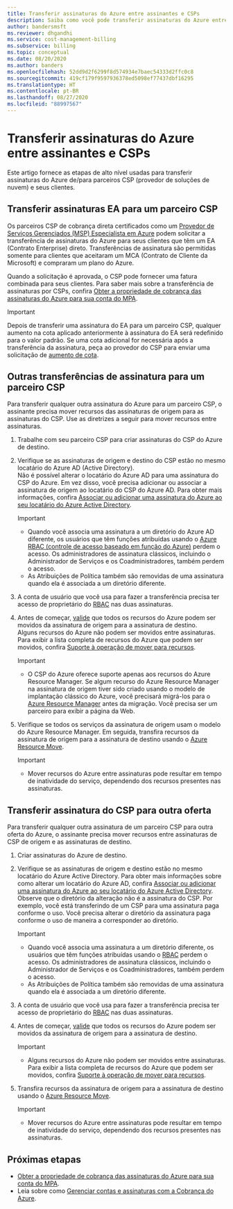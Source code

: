 ```yaml
---
title: Transferir assinaturas do Azure entre assinantes e CSPs
description: Saiba como você pode transferir assinaturas do Azure entre assinantes e CSPs.
author: bandersmsft
ms.reviewer: dhgandhi
ms.service: cost-management-billing
ms.subservice: billing
ms.topic: conceptual
ms.date: 08/20/2020
ms.author: banders
ms.openlocfilehash: 52dd9d2f6299f8d574934e7baec54333d2ffc0c8
ms.sourcegitcommit: 419cf179f9597936378ed5098ef77437dbf16295
ms.translationtype: HT
ms.contentlocale: pt-BR
ms.lasthandoff: 08/27/2020
ms.locfileid: "88997567"
---
```

# <a name="transfer-azure-subscriptions-between-subscribers-and-csps"></a>Transferir assinaturas do Azure entre assinantes e CSPs

Este artigo fornece as etapas de alto nível usadas para transferir assinaturas do Azure de/para parceiros CSP (provedor de soluções de nuvem) e seus clientes.

## <a name="transfer-ea-subscriptions-to-a-csp-partner"></a>Transferir assinaturas EA para um parceiro CSP

Os parceiros CSP de cobrança direta certificados como um [Provedor de Serviços Gerenciados (MSP) Especialista em Azure](https://partner.microsoft.com/membership/azure-expert-msp) podem solicitar a transferência de assinaturas do Azure para seus clientes que têm um EA (Contrato Enterprise) direto. Transferências de assinatura são permitidas somente para clientes que aceitaram um MCA (Contrato de Cliente da Microsoft) e compraram um plano do Azure.

Quando a solicitação é aprovada, o CSP pode fornecer uma fatura combinada para seus clientes. Para saber mais sobre a transferência de assinaturas por CSPs, confira [Obter a propriedade de cobrança das assinaturas do Azure para sua conta do MPA](mpa-request-ownership.md).

>[!IMPORTANT]
> Depois de transferir uma assinatura do EA para um parceiro CSP, qualquer aumento na cota aplicado anteriormente à assinatura do EA será redefinido para o valor padrão. Se uma cota adicional for necessária após a transferência da assinatura, peça ao provedor do CSP para enviar uma solicitação de [aumento de cota](https://docs.microsoft.com/azure/azure-portal/supportability/regional-quota-requests). 

## <a name="other-subscription-transfers-to-a-csp-partner"></a>Outras transferências de assinatura para um parceiro CSP

Para transferir qualquer outra assinatura do Azure para um parceiro CSP, o assinante precisa mover recursos das assinaturas de origem para as assinaturas do CSP. Use as diretrizes a seguir para mover recursos entre assinaturas.

1. Trabalhe com seu parceiro CSP para criar assinaturas do CSP do Azure de destino.
1. Verifique se as assinaturas de origem e destino do CSP estão no mesmo locatário do Azure AD (Active Directory).  
    Não é possível alterar o locatário do Azure AD para uma assinatura do CSP do Azure. Em vez disso, você precisa adicionar ou associar a assinatura de origem ao locatário do CSP do Azure AD. Para obter mais informações, confira [Associar ou adicionar uma assinatura do Azure ao seu locatário do Azure Active Directory](../../active-directory/fundamentals/active-directory-how-subscriptions-associated-directory.md).
    > [!IMPORTANT]
    > - Quando você associa uma assinatura a um diretório do Azure AD diferente, os usuários que têm funções atribuídas usando o [Azure RBAC (controle de acesso baseado em função do Azure)](../../role-based-access-control/role-assignments-portal.md) perdem o acesso. Os administradores de assinatura clássicos, incluindo o Administrador de Serviços e os Coadministradores, também perdem o acesso.
    > - As Atribuições de Política também são removidas de uma assinatura quando ela é associada a um diretório diferente.
1. A conta de usuário que você usa para fazer a transferência precisa ter acesso de proprietário do [RBAC](add-change-subscription-administrator.md) nas duas assinaturas.
1. Antes de começar, [valide](/rest/api/resources/resources/validatemoveresources) que todos os recursos do Azure podem ser movidos da assinatura de origem para a assinatura de destino.  
    Alguns recursos do Azure não podem ser movidos entre assinaturas. Para exibir a lista completa de recursos do Azure que podem ser movidos, confira [Suporte à operação de mover para recursos](../../azure-resource-manager/management/move-support-resources.md).
    > [!IMPORTANT]
    >  - O CSP do Azure oferece suporte apenas aos recursos do Azure Resource Manager. Se algum recurso do Azure Resource Manager na assinatura de origem tiver sido criado usando o modelo de implantação clássico do Azure, você precisará migrá-los para o [Azure Resource Manager](https://docs.microsoft.com/azure/cloud-solution-provider/migration/ea-payg-to-azure-csp/ea-open-direct-asm-to-arm) antes da migração. Você precisa ser um parceiro para exibir a página da Web.

1. Verifique se todos os serviços da assinatura de origem usam o modelo do Azure Resource Manager. Em seguida, transfira recursos da assinatura de origem para a assinatura de destino usando o [Azure Resource Move](../../azure-resource-manager/management/move-resource-group-and-subscription.md).
    > [!IMPORTANT]
    >  - Mover recursos do Azure entre assinaturas pode resultar em tempo de inatividade do serviço, dependendo dos recursos presentes nas assinaturas.

## <a name="transfer-csp-subscription-to-other-offer"></a>Transferir assinatura do CSP para outra oferta

Para transferir qualquer outra assinatura de um parceiro CSP para outra oferta do Azure, o assinante precisa mover recursos entre assinaturas de CSP de origem e as assinaturas de destino.

1. Criar assinaturas do Azure de destino.
1. Verifique se as assinaturas de origem e destino estão no mesmo locatário do Azure Active Directory. Para obter mais informações sobre como alterar um locatário do Azure AD, confira [Associar ou adicionar uma assinatura do Azure ao seu locatário do Azure Active Directory](../../active-directory/fundamentals/active-directory-how-subscriptions-associated-directory.md).
    Observe que o diretório da alteração não é a assinatura do CSP. Por exemplo, você está transferindo de um CSP para uma assinatura paga conforme o uso. Você precisa alterar o diretório da assinatura paga conforme o uso de maneira a corresponder ao diretório.

    > [!IMPORTANT]
    >  - Quando você associa uma assinatura a um diretório diferente, os usuários que têm funções atribuídas usando o [RBAC](../../role-based-access-control/role-assignments-portal.md) perdem o acesso. Os administradores de assinatura clássicos, incluindo o Administrador de Serviços e os Coadministradores, também perdem o acesso.
    >  - As Atribuições de Política também são removidas de uma assinatura quando ela é associada a um diretório diferente.

1. A conta de usuário que você usa para fazer a transferência precisa ter acesso de proprietário do [RBAC](add-change-subscription-administrator.md) nas duas assinaturas.
1. Antes de começar, [valide](/rest/api/resources/resources/validatemoveresources) que todos os recursos do Azure podem ser movidos da assinatura de origem para a assinatura de destino.
    > [!IMPORTANT]
    >  - Alguns recursos do Azure não podem ser movidos entre assinaturas. Para exibir a lista completa de recursos do Azure que podem ser movidos, confira [Suporte à operação de mover para recursos](../../azure-resource-manager/management/move-support-resources.md).

1. Transfira recursos da assinatura de origem para a assinatura de destino usando o [Azure Resource Move](../../azure-resource-manager/management/move-resource-group-and-subscription.md).
    > [!IMPORTANT]
    >  - Mover recursos do Azure entre assinaturas pode resultar em tempo de inatividade do serviço, dependendo dos recursos presentes nas assinaturas.

## <a name="next-steps"></a>Próximas etapas
- [Obter a propriedade de cobrança das assinaturas do Azure para sua conta do MPA](mpa-request-ownership.md).
- Leia sobre como [Gerenciar contas e assinaturas com a Cobrança do Azure](../index.yml).
